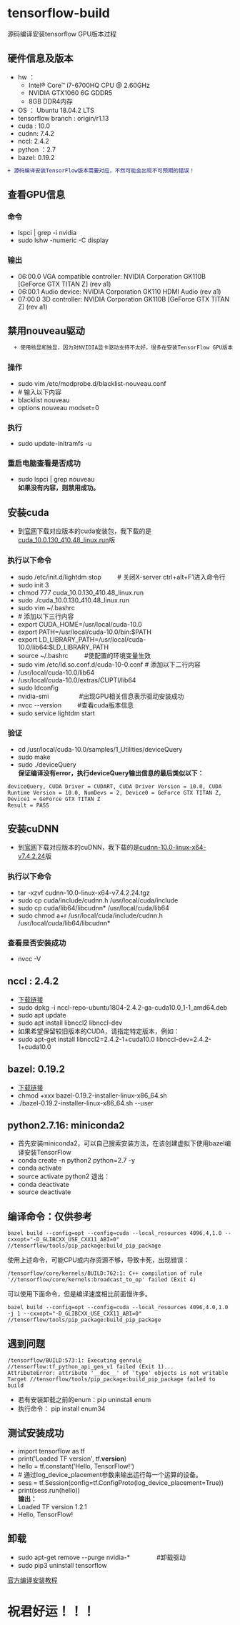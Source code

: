 # tensorflow-build
源码编译安装tensorflow GPU版本过程

## 硬件信息及版本
  * hw ：
    * Intel® Core™ i7-6700HQ CPU @ 2.60GHz
    * NVIDIA GTX1060 6G GDDR5
    * 8GB DDR4内存
  * OS ： Ubuntu 18.04.2 LTS
  * tensorflow branch : origin/r1.13
  * cuda : 10.0
  * cudnn: 7.4.2
  * nccl: 2.4.2
  * python ：2.7  
  * bazel: 0.19.2
 ```diff
+ 源码编译安装TensorFlow版本需要对应，不然可能会出现不可预期的错误！
``` 
  
## 查看GPU信息
### 命令
  * lspci | grep -i nvidia
  * sudo lshw -numeric -C display
### 输出
  * 06:00.0 VGA compatible controller: NVIDIA Corporation GK110B [GeForce GTX TITAN Z] (rev a1)
  * 06:00.1 Audio device: NVIDIA Corporation GK110 HDMI Audio (rev a1)
  * 07:00.0 3D controller: NVIDIA Corporation GK110B [GeForce GTX TITAN Z] (rev a1)

## 禁用nouveau驱动
```diff
  + 使用核显和独显，因为对NVIDIA显卡驱动支持不太好，很多在安装TensorFlow GPU版本时经常会遇到黑屏，进不到Linux系统中等问题； 因此在安装显卡驱动和CUDA前先禁用nouveau驱动
```
### 操作
  * sudo vim /etc/modprobe.d/blacklist-nouveau.conf
  * \# 输入以下内容
  * blacklist nouveau
  * options nouveau modset=0
### 执行
  * sudo update-initramfs -u
### 重启电脑查看是否成功
  * sudo lspci | grep nouveau  
  **如果没有内容，则禁用成功。**
  
## 安装cuda
+ 到[官网](https://developer.nvidia.com/cuda-downloads "cuda")下载对应版本的cuda安装包，我下载的是[cuda_10.0.130_410.48_linux.run](https://developer.nvidia.com/compute/cuda/10.0/Prod/local_installers/cuda_10.0.130_410.48_linux)版
### 执行以下命令
  * sudo /etc/init.d/lightdm stop  　　 \# 关闭X-server ctrl+alt+F1进入命令行
  * sudo init 3
  * chmod 777 cuda_10.0.130_410.48_linux.run
  * sudo ./cuda_10.0.130_410.48_linux.run
  * sudo vim ~/.bashrc
  * \# 添加以下三行内容
  * export CUDA_HOME=/usr/local/cuda-10.0
  * export PATH=/usr/local/cuda-10.0/bin:$PATH
  * export LD_LIBRARY_PATH=/usr/local/cuda-10.0/lib64:$LD_LIBRARY_PATH
  * source ~/.bashrc  　　       \#使配置的环境变量生效 
  * sudo vim /etc/ld.so.conf.d/cuda-10-0.conf
  \# 添加以下二行内容
  * /usr/local/cuda-10.0/lib64
  * /usr/local/cuda-10.0/extras/CUPTI/lib64
  * sudo ldconfig
  * nvidia-smi      　　　    　    \#出现GPU相关信息表示驱动安装成功
  * nvcc --version      　　    \#查看cuda版本信息
  * sudo service lightdm start 
### 验证
  * cd /usr/local/cuda-10.0/samples/1_Utilities/deviceQuery  
  * sudo make  
  * sudo ./deviceQuery  
**保证编译没有error，执行deviceQuery输出信息的最后类似以下：**
```
deviceQuery, CUDA Driver = CUDART, CUDA Driver Version = 10.0, CUDA Runtime Version = 10.0, NumDevs = 2, Device0 = GeForce GTX TITAN Z, Device1 = GeForce GTX TITAN Z
Result = PASS
```

## 安装cuDNN
+ 到[官网](https://developer.nvidia.com/rdp/cudnn-download "cudnn")下载对应版本的cuDNN，我下载的是[cudnn-10.0-linux-x64-v7.4.2.24](https://developer.nvidia.com/compute/machine-learning/cudnn/secure/v7.4.2/prod/10.0_20181213/cudnn-10.0-linux-x64-v7.4.2.24.tgz)版
### 执行以下命令
  * tar -xzvf cudnn-10.0-linux-x64-v7.4.2.24.tgz
  * sudo cp cuda/include/cudnn.h /usr/local/cuda/include
  * sudo cp cuda/lib64/libcudnn* /usr/local/cuda/lib64
  * sudo chmod a+r /usr/local/cuda/include/cudnn.h /usr/local/cuda/lib64/libcudnn*
### 查看是否安装成功
  * nvcc -V
  
## nccl : 2.4.2
 * [下载链接](https://developer.nvidia.com/nccl/nccl-download#a-collapse242-100)
 * sudo dpkg -i nccl-repo-ubuntu1804-2.4.2-ga-cuda10.0_1-1_amd64.deb
 * sudo apt update
 * sudo apt install libnccl2 libnccl-dev
 * 如果希望保留较旧版本的CUDA，请指定特定版本，例如：
  * sudo apt-get install libnccl2=2.4.2-1+cuda10.0 libnccl-dev=2.4.2-1+cuda10.0
  
## bazel: 0.19.2
 * [下载链接](https://github.com/bazelbuild/bazel/releases/download/0.19.2/bazel-0.19.2-installer-linux-x86_64.sh)
 * chmod +xxx bazel-0.19.2-installer-linux-x86_64.sh
 * ./bazel-0.19.2-installer-linux-x86_64.sh --user
 
## python2.7.16: miniconda2
 * 首先安装miniconda2，可以自己搜索安装方法，在该创建虚拟下使用bazel编译安装TensorFlow
 * conda create -n python2 python=2.7 -y
 * conda activate
 * source activate python2
 退出：
 * conda deactivate
 * source deactivate
 
## 编译命令：仅供参考
```
bazel build --config=opt --config=cuda --local_resources 4096,4,1.0 --cxxopt="-D_GLIBCXX_USE_CXX11_ABI=0" //tensorflow/tools/pip_package:build_pip_package
```
使用上述命令，可能CPU或内存资源不够，导致卡死，出现错误：
```
/tensorflow/core/kernels/BUILD:762:1: C++ compilation of rule '//tensorflow/core/kernels:broadcast_to_op' failed (Exit 4)
```
可以使用下面命令，但是编译速度相比前面慢许多。
```
bazel build --config=opt --config=cuda --local_resources 4096,4.0,1.0 -j 1 --cxxopt="-D_GLIBCXX_USE_CXX11_ABI=0" //tensorflow/tools/pip_package:build_pip_package
```

## 遇到问题
```
/tensorflow/BUILD:573:1: Executing genrule //tensorflow:tf_python_api_gen_v1 failed (Exit 1)...
AttributeError: attribute '__doc__' of 'type' objects is not writable  Target //tensorflow/tools/pip_package:build_pip_package failed to build
```
* 若有安装卸载之前的enum：pip uninstall enum
* 执行命令： pip install enum34


## 测试安装成功
* import tensorflow as tf
* print('Loaded TF version', tf.__version__)
* hello = tf.constant('Hello, TensorFlow!')
* \# 通过log_device_placement参数来输出运行每一个运算的设备。
* sess = tf.Session(config=tf.ConfigProto(log_device_placement=True))
* print(sess.run(hello))  
**输出：** 
* Loaded TF version 1.2.1
* Hello, TensorFlow!


## 卸载
 * sudo apt-get remove --purge nvidia-* 　　　　#卸载驱动
 * sudo pip3 uninstall tensorflow
 
[官方编译安装教程](https://www.tensorflow.org/install/source)  


# 祝君好运！！！
